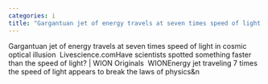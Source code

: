 ```yaml
---
categories: i
title: "Gargantuan jet of energy travels at seven times speed of light in cosmic optical illusion  Livesciencecom"
---
```

Gargantuan jet of energy travels at seven times speed of light in cosmic optical illusion&nbsp;&nbsp;Livescience.comHave scientists spotted something faster than the speed of light? | WION Originals&nbsp;&nbsp;WIONEnergy jet traveling 7 times the speed of light appears to break the laws of physics&n